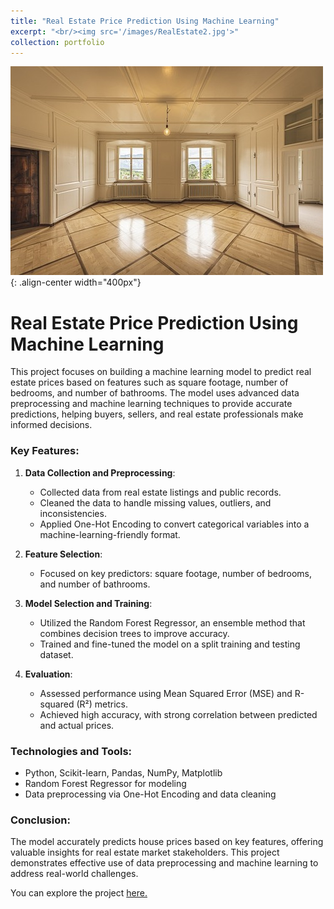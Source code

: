 ```yaml
---
title: "Real Estate Price Prediction Using Machine Learning"
excerpt: "<br/><img src='/images/RealEstate2.jpg'>"
collection: portfolio
---
```


![Real Estate](/images/RealEstate1.jpg){: .align-center width="400px"}

# Real Estate Price Prediction Using Machine Learning

This project focuses on building a machine learning model to predict real estate prices based on features such as square footage, number of bedrooms, and number of bathrooms. The model uses advanced data preprocessing and machine learning techniques to provide accurate predictions, helping buyers, sellers, and real estate professionals make informed decisions.

### Key Features:
1. **Data Collection and Preprocessing**:
   - Collected data from real estate listings and public records.
   - Cleaned the data to handle missing values, outliers, and inconsistencies.
   - Applied One-Hot Encoding to convert categorical variables into a machine-learning-friendly format.

2. **Feature Selection**:
   - Focused on key predictors: square footage, number of bedrooms, and number of bathrooms.

3. **Model Selection and Training**:
   - Utilized the Random Forest Regressor, an ensemble method that combines decision trees to improve accuracy.
   - Trained and fine-tuned the model on a split training and testing dataset.

4. **Evaluation**:
   - Assessed performance using Mean Squared Error (MSE) and R-squared (R²) metrics.
   - Achieved high accuracy, with strong correlation between predicted and actual prices.

### Technologies and Tools:
- Python, Scikit-learn, Pandas, NumPy, Matplotlib
- Random Forest Regressor for modeling
- Data preprocessing via One-Hot Encoding and data cleaning

### Conclusion:
The model accurately predicts house prices based on key features, offering valuable insights for real estate market stakeholders. This project demonstrates effective use of data preprocessing and machine learning to address real-world challenges.

You can explore the project [here.](https://github.com/sourize/Real-Estate-Price-Prediction-Using-Machine-Learning)